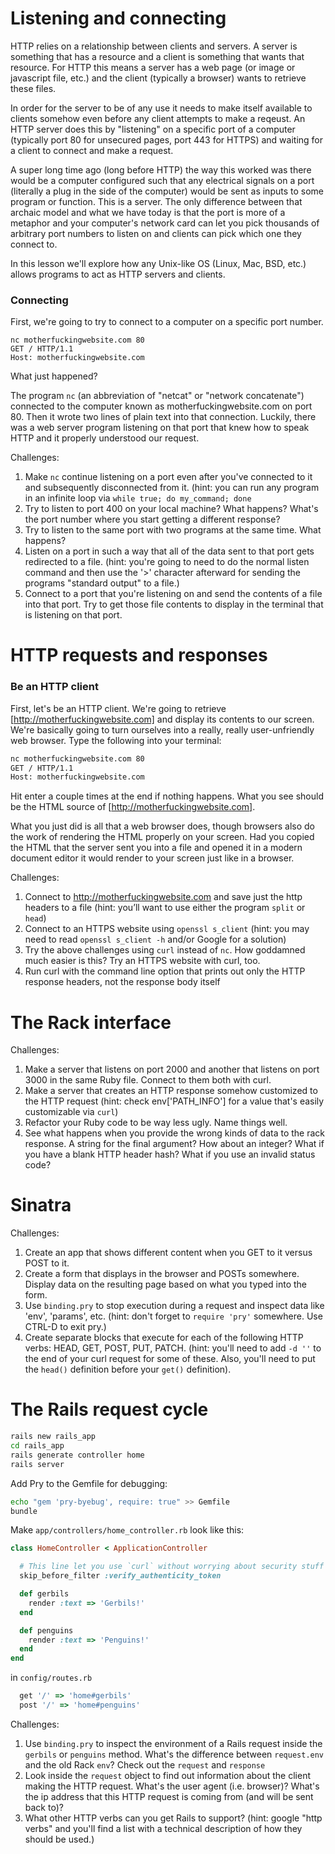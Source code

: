 # Listening and connecting

HTTP relies on a relationship between clients and servers. A server is
something that has a resource and a client is something that wants that
resource. For HTTP this means a server has a web page (or image or
javascript file, etc.) and the client (typically a browser) wants to
retrieve these files.

In order for the server to be of any use it needs to make itself
available to clients somehow even before any client attempts to make a
reqeust. An HTTP server does this by "listening" on a specific port of a
computer (typically port 80 for unsecured pages, port 443 for HTTPS) and
waiting for a client to connect and make a request.

A super long time ago (long before HTTP) the way this worked was there
would be a computer configured such that any electrical signals on a
port (literally a plug in the side of the computer) would be sent as
inputs to some program or function. This is a server. The only
difference between that archaic model and what we have today is that the
port is more of a metaphor and your computer's network card can let you
pick thousands of arbitrary port numbers to listen on and clients can
pick which one they connect to.

In this lesson we'll explore how any Unix-like OS (Linux, Mac, BSD,
etc.) allows programs to act as HTTP servers and clients.

### Connecting

First, we're going to try to connect to a computer on a specific port
number.

```
nc motherfuckingwebsite.com 80
GET / HTTP/1.1
Host: motherfuckingwebsite.com

```

What just happened?

The program `nc` (an abbreviation of "netcat" or "network concatenate")
connected to the computer known as motherfuckingwebsite.com on port 80.
Then it wrote two lines of plain text into that connection. Luckily,
there was a web server program listening on that port that knew how to
speak HTTP and it properly understood our request.



Challenges:
1. Make `nc` continue listening on a port even after you've connected to
   it and subsequently disconnected from it. (hint: you can run any
program in an infinite loop via `while true; do my_command; done`
1. Try to listen to port 400 on your local machine? What happens? What's
   the port number where you start getting a different response?
1. Try to listen to the same port with two programs at the same time.
   What happens?
1. Listen on a port in such a way that all of the data sent to that port
   gets redirected to a file. (hint: you're going to need to do the
normal listen command and then use the '>' character afterward for
sending the programs "standard output" to a file.)
1. Connect to a port that you're listening on and send the contents of a file into that port. Try to get those file contents to display in the terminal that is listening on that port.

# HTTP requests and responses

### Be an HTTP client

First, let's be an HTTP client. We're going to retrieve
[http://motherfuckingwebsite.com] and display its contents to our
screen. We're basically going to turn ourselves into a really, really
user-unfriendly web browser. Type the following into your terminal:

```bash
nc motherfuckingwebsite.com 80
GET / HTTP/1.1
Host: motherfuckingwebsite.com

```

Hit enter a couple times at the end if nothing happens. What you see
should be the HTML source of [http://motherfuckingwebsite.com].

What you just did is all that a web browser does, though browsers also
do the work of rendering the HTML properly on your screen. Had you
copied the HTML that the server sent you into a file and opened it in a
modern document editor it would render to your screen just like in a
browser.


Challenges:
1. Connect to http://motherfuckingwebsite.com and save just the http headers to a file (hint: you’ll want to use either the program `split` or `head`)
1. Connect to an HTTPS website using `openssl s_client` (hint: you may need to read `openssl s_client -h` and/or Google for a solution)
1. Try the above challenges using `curl` instead of `nc`. How goddamned
   much easier is this? Try an HTTPS website with curl, too.
1. Run curl with the command line option that prints out only the HTTP
   response headers, not the response body itself

# The Rack interface
Challenges:
1. Make a server that listens on port 2000 and another that listens on
   port 3000 in the same Ruby file. Connect to them both with curl.
1. Make a server that creates an HTTP response somehow customized to the
   HTTP request (hint: check env['PATH_INFO'] for a value that's easily customizable via `curl`)
1. Refactor your Ruby code to be way less ugly. Name things well.
1. See what happens when you provide the wrong kinds of data to the rack
   response. A string for the final argument? How about an integer? What
if you have a blank HTTP header hash? What if you use an invalid status
code?

# Sinatra
Challenges:
1. Create an app that shows different content when you GET to it versus
   POST to it.
1. Create a form that displays in the browser and POSTs somewhere.
   Display data on the resulting page based on what you typed into the
form.
1. Use `binding.pry` to stop execution during a request and inspect data
   like 'env', 'params', etc. (hint: don't forget to `require 'pry'`
somewhere. Use CTRL-D to exit pry.)
1. Create separate blocks that execute for each of the following HTTP
   verbs: HEAD, GET, POST, PUT, PATCH. (hint: you'll need to add `-d ''`
to the end of your curl request for some of these. Also, you'll need to
put the `head()` definition before your `get()` definition).

# The Rails request cycle

```bash
rails new rails_app
cd rails_app
rails generate controller home
rails server
```

Add Pry to the Gemfile for debugging:
```bash
echo "gem 'pry-byebug', require: true" >> Gemfile
bundle
```

Make `app/controllers/home_controller.rb` look like this:
```ruby
class HomeController < ApplicationController

  # This line let you use `curl` without worrying about security stuff
  skip_before_filter :verify_authenticity_token

  def gerbils
    render :text => 'Gerbils!'
  end

  def penguins
    render :text => 'Penguins!'
  end
end
```

in `config/routes.rb`
```ruby
  get '/' => 'home#gerbils'
  post '/' => 'home#penguins'
```

Challenges:
1. Use `binding.pry` to inspect the environment of a Rails request
   inside the `gerbils` or `penguins` method. What's the difference
   between `request.env` and the old Rack `env`? Check out the `request`
   and `response`
1. Look inside the `request` object to find out information about the
   client making the HTTP request. What's the user agent (i.e. browser)?
   What's the ip address that this HTTP request is coming from (and will be
   sent back to)?
1. What other HTTP verbs can you get Rails to support? (hint: google
   "http verbs" and you'll find a list with a technical description of
   how they should be used.)
